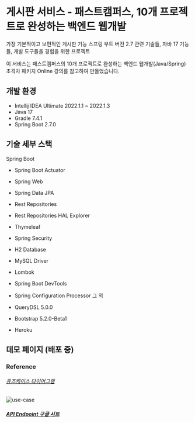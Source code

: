 # 게시판 서비스 - 패스트캠퍼스, 10개 프로젝트로 완성하는 백엔드 웹개발

가장 기본적이고 보편적인 게시판 기능
스프링 부트 버전 2.7 관련 기술들, 자바 17 기능들, 개발 도구들을 경험을 위한 프로젝트

이 서비스는 패스트캠퍼스의 10개 프로젝트로 완성하는 백엔드 웹개발(Java/Spring) 초격차 패키지 Online 강의를 참고하여 만들었습니다.

## 개발 환경
* Intellij IDEA Ultimate 2022.1.1 ~ 2022.1.3
* Java 17
* Gradle 7.4.1
* Spring Boot 2.7.0
## 기술 세부 스택
Spring Boot

* Spring Boot Actuator
* Spring Web
* Spring Data JPA
* Rest Repositories
* Rest Repositories HAL Explorer
* Thymeleaf
* Spring Security
* H2 Database
* MySQL Driver
* Lombok
* Spring Boot DevTools
* Spring Configuration Processor
그 외

* QueryDSL 5.0.0
* Bootstrap 5.2.0-Beta1
* Heroku

## 데모 페이지 (배포 중)

### Reference
###### [유즈케이스 다이어그램](https://github.com/TwOneZero/fastcampus-project-board/issues/4)
![use-case](https://github.com/TwOneZero/fastcampus-project-board/assets/74637926/cebda948-6c5c-49dc-b759-6263a191a059)

##### [API Endpoint 구글 시트](https://docs.google.com/spreadsheets/d/1e8rRR8BDz-H8-5U2Vs7FPWo0D6-VGTmqHkIKn6UEs5k/edit?usp=sharing)

